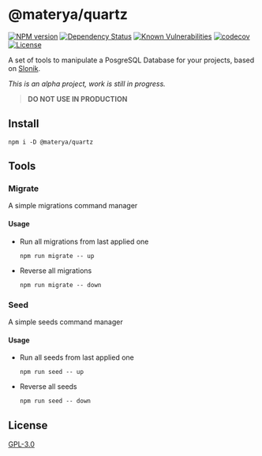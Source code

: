 # @materya/quartz

[![NPM version][npm-image]][npm-url]
[![Dependency Status][david-image]][david-url]
[![Known Vulnerabilities][snyk-image]][snyk-url]
[![codecov][codecov-image]][codecov-url]
[![License][license-image]][license-url]

A set of tools to manipulate a PosgreSQL Database for your projects,
based on [Slonik](https://github.com/gajus/slonik).

*This is an alpha project, work is still in progress.*

> **DO NOT USE IN PRODUCTION**

## Install

```
npm i -D @materya/quartz
```

## Tools

### Migrate

A simple migrations command manager

#### Usage

* Run all migrations from last applied one
  ```
  npm run migrate -- up
  ```

* Reverse all migrations
  ```
  npm run migrate -- down
  ```

### Seed

A simple seeds command manager

#### Usage

* Run all seeds from last applied one
  ```
  npm run seed -- up
  ```

* Reverse all seeds
  ```
  npm run seed -- down
  ```

## License

[GPL-3.0](LICENSE)

[npm-image]: https://img.shields.io/npm/v/@materya/quartz/latest?style=flat-square
[npm-url]: https://npmjs.org/package/@materya/quartz
[david-image]: https://img.shields.io/david/materya/quartz?style=flat-square
[david-url]: https://david-dm.org/materya/quartz
[snyk-image]: https://snyk.io/test/github/materya/quartz/badge.svg?style=flat-square
[snyk-url]: https://app.snyk.io/test/github/materya/quartz?targetFile=package.json
[codecov-image]: https://img.shields.io/codecov/c/github/materya/quartz/master.svg?style=flat-square
[codecov-url]: https://codecov.io/gh/materya/quartz
[license-image]: https://img.shields.io/npm/l/@materya/quartz?style=flat-square
[license-url]: LICENSE
